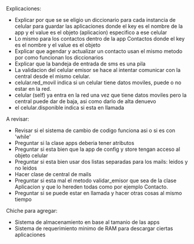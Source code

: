 Explicaciones:
- Explicar por que se se eligio un diccionario para cada instancia de celular
para guardar las aplicaciones donde el key es el nombre de la app y el value es el objeto (aplicacion) especifico
a ese celular
- Lo mismo para los contactos dentro de la app Contactos donde el key es el nombre y el value es el objeto
- Explicar que agendar y actualizar un contacto usan el mismo metodo por como funcionan los diccionarios
- Explicar que la bandeja de entrada de sms es una pila
- La validacion del celular emisor se hace al intentar comunicar con la central desde el mismo celular.
- celular.red_movil indica si un celular tiene datos moviles, puede o no estar en la red. 
- celular (self) ya entra en la red una vez que tiene datos moviles pero la central puede dar de baja, asi como darlo de alta denuevo
- el celular.disponible indica si esta en llamada

A revisar:
- Revisar si el sistema de cambio de codigo funciona asi o si es con 'while' 
- Preguntar si la clase apps deberia tener atributos 
- Preguntar si esta bien que la app de config y store tengan acceso al objeto celular 
- Preguntar si esta bien usar dos listas separadas para los mails: leidos y no leidos 
- Hacer clase de central de mails
- Preguntar si esta mal el metodo validar_emisor que sea de la clase Aplicacion y que lo hereden todas como por ejemplo Contacto. 
- Preguntar si se puede estar en llamada y hacer otras cosas al mismo tiempo


Chiche para agregar: 
- Sistema de almacenamiento en base al tamanio de las apps 
- Sistema de requerimiento minimo de RAM para descargar ciertas aplicaciones


